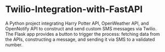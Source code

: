 # Twilio-Integration-with-FastAPI
A Python project integrating Harry Potter API, OpenWeather API, and OpenNotify API to construct and send custom SMS messages via Twilio. The Flask app provides a button to trigger the process: fetching data from the APIs, constructing a message, and sending it via SMS to a validated number.
